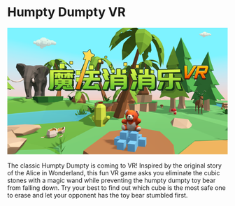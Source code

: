 # Humpty Dumpty VR

![Landscape](landscape.png)

The classic Humpty Dumpty is coming to VR!
Inspired by the original story of the Alice in Wonderland, 
this fun VR game asks you eliminate the cubic stones with a magic wand 
while preventing the humpty dumpty toy bear from falling down.
Try your best to find out which cube is the most safe one to erase and let
your opponent has the toy bear stumbled first.
